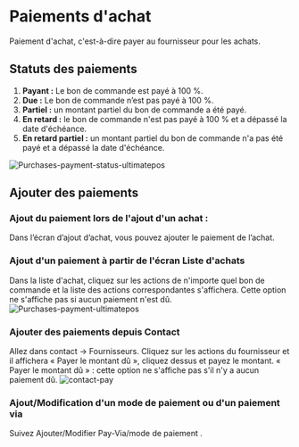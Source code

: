 # Paiements d'achat

Paiement d'achat, c'est-à-dire payer au fournisseur pour les achats.

## Statuts des paiements

1. **Payant :** Le bon de commande est payé à 100 %.
2. **Due :** Le bon de commande n’est pas payé à 100 %.
3. **Partiel :**  un montant partiel du bon de commande a été payé.
4. **En retard :** le bon de commande n'est pas payé à 100 % et a dépassé la date d'échéance.
5. **En retard partiel :**  un montant partiel du bon de commande n'a pas été payé et a dépassé la date d'échéance. 

![Purchases-payment-status-ultimatepos](/purchases/Purchases-payment-status-ultimatepos-800x390.png)

## Ajouter des paiements

### Ajout du paiement lors de l'ajout d'un achat :

Dans l’écran d’ajout d’achat, vous pouvez ajouter le paiement de l’achat. 

### Ajout d'un paiement à partir de l'écran Liste d'achats

Dans la liste d'achat, cliquez sur les actions de n'importe quel bon de commande et la liste des actions correspondantes s'affichera. Cette option ne s'affiche pas si aucun paiement n'est dû.
![Purchases-payment-ultimatepos](/purchases/Purchases-payment-ultimatepos-768x455.png)

### Ajouter des paiements depuis Contact

Allez dans contact -> Fournisseurs. Cliquez sur les actions du fournisseur et il affichera « Payer le montant dû », cliquez dessus et payez le montant. « Payer le montant dû » : cette option ne s'affiche pas s'il n'y a aucun paiement dû.
![contact-pay](/purchases/contact-pay-700x421.png)

### Ajout/Modification d'un mode de paiement ou d'un paiement via

Suivez Ajouter/Modifier Pay-Via/mode de paiement .
